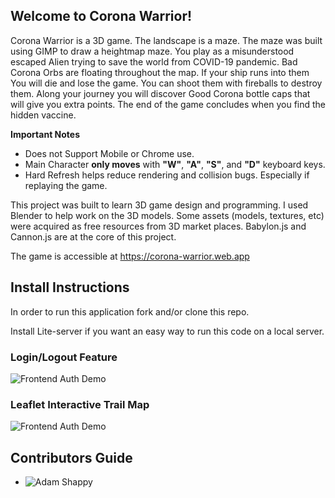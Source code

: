 ## Welcome to Corona Warrior!
Corona Warrior is a 3D game. The landscape is a maze. The maze was built using GIMP to draw a heightmap maze. You play as a misunderstood escaped Alien trying to save the world from COVID-19 pandemic. Bad Corona Orbs are floating throughout the map. If your ship runs into them You will die and lose the game. You can shoot them with fireballs to destroy them. Along your journey you will discover Good Corona bottle caps that will give you extra points. The end of the game concludes when you find the hidden vaccine.

**Important Notes**
- Does not Support Mobile or Chrome use.
- Main Character **only moves** with **"W"**, **"A"**, **"S"**, and **"D"** keyboard keys.
- Hard Refresh helps reduce rendering and collision bugs. Especially if replaying the game.

This project was built to learn 3D game design and programming. I used Blender to help work on the 3D models. Some assets (models, textures, etc) were acquired as free resources from 3D market places. Babylon.js and Cannon.js are at the core of this project.

The game is accessible at https://corona-warrior.web.app

<!-- Install instructions -->
## Install Instructions
In order to run this application fork and/or clone this repo.

Install Lite-server if you want an easy way to run this code on a local server.

<!-- Frontend Video Demo -->
### Login/Logout Feature
![Frontend Auth Demo](https://media.giphy.com/media/IgLZTUsOBGHWDP25mu/giphy.gif)

### Leaflet Interactive Trail Map
![Frontend Auth Demo](https://media.giphy.com/media/YOGe2Un40OwGSg6wDW/giphy.gif)

<!-- Contributors -->
## Contributors Guide
- ![Adam Shappy](https://github.com/mrshappy0)